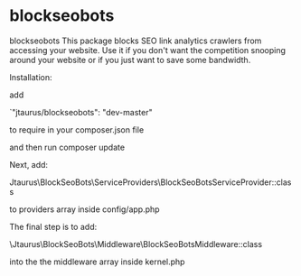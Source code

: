 # blockseobots
blockseobots
This package blocks SEO link analytics crawlers from accessing your website. 
Use it if you don't want the competition snooping around your website or if you just want to save some bandwidth.

Installation:

add 

`"jtaurus/blockseobots": "dev-master" 

to require in your composer.json file

and then run composer update

Next, add:

Jtaurus\BlockSeoBots\ServiceProviders\BlockSeoBotsServiceProvider::class

to providers array inside config/app.php

The final step is to add:

\Jtaurus\BlockSeoBots\Middleware\BlockSeoBotsMiddleware::class

into the the middleware array inside kernel.php
